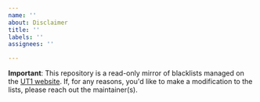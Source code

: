 ```yaml
---
name: ''
about: Disclaimer
title: ''
labels: ''
assignees: ''

---
```


__Important__: This repository is a read-only mirror of blacklists managed on the [UT1 website](https://dsi.ut-capitole.fr/blacklists/index_en.php). If, for any reasons, you'd like to make a modification to the lists, please reach out the maintainer(s).
